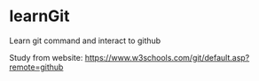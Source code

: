 # learnGit
Learn git command and interact to github

Study from website: https://www.w3schools.com/git/default.asp?remote=github
